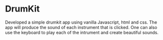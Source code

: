 # DrumKit
Developed a simple drumkit app using vanilla Javascript, html and css. 
The app will produce the sound of each instrument that is clicked.
One can also use the keyboard to play each of the intrument and create beautiful sounds.

